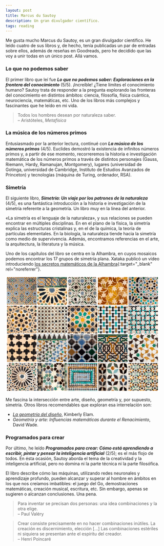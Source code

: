 ```yaml
---
layout: post
title: Marcus du Sautoy
description: Un gran divulgador científico.
tags: reading
---
```


Me gusta mucho Marcus du Sautoy, es un gran divulgador científico. He leído
cuatro de sus libros y, de hecho, tenía publicadas un par de entradas sobre
ellos, además de reseñas en Goodreads, pero he decidido que las voy a unir
todas en un único post. Allá vamos.


### Lo que no podemos saber

El primer libro que leí fue ***Lo que no podemos saber: Exploraciones en la
frontera del conocimiento*** (5/5). ¡Increíble! ¿Tiene límites el conocimiento
humano?  Sautoy trata de responder a la pregunta explorando las fronteras del
conocimiento en distintos ámbitos: ciencia, filosofía, física cuántica,
neurociencia, matemáticas, etc. Uno de los libros más complejos y fascinantes
que he leído en mi vida.

> Todos los hombres desean por naturaleza saber.  
> – Aristóteles, *Metafísica*


### La música de los números primos

Entusiasmado por la anterior lectura, continué con ***La música de los números
primos*** (4/5). Euclides demostró la existencia de infinitos números primos y,
a partir de ese momento, recorreremos la historia e investigación matemática de
los números primos a través de distintos personajes (Gauss, Riemann, Hardy,
Ramanujan, Montgomery), lugares (universidad de Gotinga, universidad de
Cambridge, Instituto de Estudios Avanzados de Princeton) y tecnologías (máquina
de Turing, ordenador, RSA).


### Simetría

El siguiente libro, ***Simetría: Un viaje por los patrones de la
naturaleza*** (4/5), es una fantástica introducción a la historia e investigación de la
simetría referente a la geometría. Un libro muy en la línea del anterior.

«La simetría es el lenguaje de la naturaleza», y sus relaciones se pueden
encontrar en múltiples disciplinas. En en el plano de la física, la simetría
explica las estructuras cristalinas y, en el de la química, la teoría de
partículas elementales. En la biología, la naturaleza tiende hacia la simetría
como medio de supervivencia.  Además, encontramos referencias en el arte, la
arquitectura, la literatura y la música.

Uno de los capítulos del libro se centra en la Alhambra, en cuyos mosaicos
podemos encontrar los 17 grupos de simetría plana. Xataka publicó un vídeo
introduciendo [los secretos matemáticos de la Alhambra][4]{:target="_blank" rel="noreferrer"}.

![Simatría en la Alhambra][1]

Me fascina la intersección entre arte, diseño, geometría y, por supuesto,
simetría. Otros libros recomendables que exploran esa interrelación son:
- [*La geometría del diseño*][3], Kimberly Elam.
- *Geometría y arte: Influencias matemáticas durante el Renacimiento*, David Wade.


### Programados para crear

Por último, he leído ***Programados para crear: Cómo está aprendiendo a
escribir, pintar y pensar la inteligencia artificial*** (2/5); es el más flojo
de todos. En ésta ocasión, Sautoy aborda el tema de la creatividad y la
inteligencia artificial, pero no domina ni la parte técnica ni la parte
filosófica.

El libro describe cómo las máquinas, utilizando redes neuronales y aprendizaje
profundo, pueden alcanzar y superar al hombre en ámbitos en los que nos
creíamos imbatibles: el juego del Go, demostraciones matemáticas, creación
musical, escritura, etc. Sin embargo, apenas se sugieren o alcanzan
conclusiones. Una pena.

> Para inventar se precisan dos personas: una idea combinaciones y la otra elige.  
> – Paul Valéry

> Crear consiste precisamente en no hacer combinaciones inútiles. La creación es
> discernimiento, elección [...] Las combinaciones estériles ni siquiera se
> presentan ante el espíritu del creador.  
> – Henri Poincaré


[1]: /assets/images/posts/alhambra-simetria.png
[3]: /la-geometria-del-diseno/
[4]: https://youtu.be/d0VGhwtITO4
